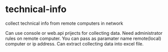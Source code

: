 # technical-info
collect technical info from remote computers in network

Can use console or web.api prijects for collecting data. Need administrator rules on remote computer. You can pass as paramater name remote(local) computer or ip address.
Can extract collecting data into excel file.
